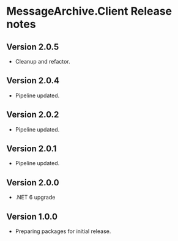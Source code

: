 # MessageArchive.Client Release notes

## Version 2.0.5

- Cleanup and refactor.

## Version 2.0.4

- Pipeline updated.

## Version 2.0.2

- Pipeline updated.

## Version 2.0.1

- Pipeline updated.

## Version 2.0.0

- .NET 6 upgrade

## Version 1.0.0

- Preparing packages for initial release.
